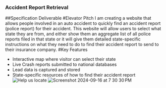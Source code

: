 ### Accident Report Retrieval
##Specification Deliverable
#Elevator Pitch
I am creating a website that allows people involved in an auto accident to quickly find an accident report (police report) for their accident. This website will allow users to select what state they are from, and either show them an aggregate list of all police reports filed in that state or it will give them detailed state-specific instructions on what they need to do to find their accident report to send to their insurance company.
#Key Features
- Interactive map where visitor can select their state
- Live Crash reports submitted to national databases
- Lead data is captured and stored
- State-specific resources of how to find their accident report
![Help us locate](https://github.com/user-attachments/assets/d8e26090-872a-44d9-a045-ef57bd2eac53)
![Screenshot 2024-09-16 at 7 30 30 PM](https://github.com/user-attachments/assets/a8945cdf-b3a4-40d6-bc81-6bfcbdb0be0a)
